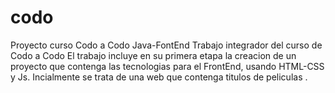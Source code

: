 # codo
Proyecto curso Codo a Codo Java-FontEnd
Trabajo integrador del curso de Codo a Codo
El trabajo incluye en su primera etapa la creacion de un proyecto que contenga las tecnologias para el FrontEnd, usando HTML-CSS y Js.
Incialmente se trata de una web que contenga titulos de peliculas .

